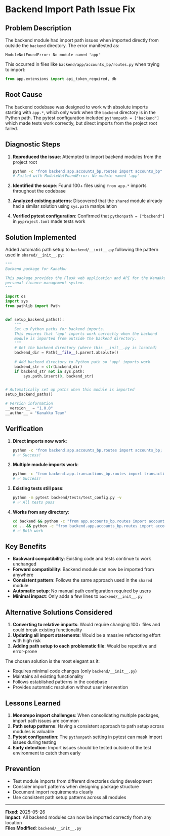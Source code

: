 # Backend Import Path Issue Fix

## Problem Description

The backend module had import path issues when imported directly from outside the `backend` directory. The error manifested as:

```
ModuleNotFoundError: No module named 'app'
```

This occurred in files like `backend/app/accounts_bp/routes.py` when trying to import:

```python
from app.extensions import api_token_required, db
```

## Root Cause

The backend codebase was designed to work with absolute imports starting with `app.*`, which only work when the `backend` directory is in the Python path. The pytest configuration included `pythonpath = ["backend"]` which made tests work correctly, but direct imports from the project root failed.

## Diagnostic Steps

1. **Reproduced the issue**: Attempted to import backend modules from the project root
   ```bash
   python -c "from backend.app.accounts_bp.routes import accounts_bp"
   # Failed with ModuleNotFoundError: No module named 'app'
   ```

2. **Identified the scope**: Found 100+ files using `from app.*` imports throughout the codebase

3. **Analyzed existing patterns**: Discovered that the `shared` module already had a similar solution using `sys.path` manipulation

4. **Verified pytest configuration**: Confirmed that `pythonpath = ["backend"]` in `pyproject.toml` made tests work

## Solution Implemented

Added automatic path setup to `backend/__init__.py` following the pattern used in `shared/__init__.py`:

```python
"""
Backend package for Kanakku

This package provides the Flask web application and API for the Kanakku
personal finance management system.
"""

import os
import sys
from pathlib import Path


def setup_backend_paths():
    """
    Set up Python paths for backend imports.
    This ensures that 'app' imports work correctly when the backend
    module is imported from outside the backend directory.
    """
    # Get the backend directory (where this __init__.py is located)
    backend_dir = Path(__file__).parent.absolute()
    
    # Add backend directory to Python path so 'app' imports work
    backend_str = str(backend_dir)
    if backend_str not in sys.path:
        sys.path.insert(0, backend_str)


# Automatically set up paths when this module is imported
setup_backend_paths()

# Version information
__version__ = "1.0.0"
__author__ = "Kanakku Team"
```

## Verification

1. **Direct imports now work**:
   ```bash
   python -c "from backend.app.accounts_bp.routes import accounts_bp; print('Success!')"
   # ✅ Success!
   ```

2. **Multiple module imports work**:
   ```bash
   python -c "from backend.app.transactions_bp.routes import transactions_bp; from backend.app.books_bp.routes import books_bp; print('Success!')"
   # ✅ Success!
   ```

3. **Existing tests still pass**:
   ```bash
   python -m pytest backend/tests/test_config.py -v
   # ✅ All tests pass
   ```

4. **Works from any directory**:
   ```bash
   cd backend && python -c "from app.accounts_bp.routes import accounts_bp; print('Success!')"
   cd .. && python -c "from backend.app.accounts_bp.routes import accounts_bp; print('Success!')"
   # ✅ Both work
   ```

## Key Benefits

- **Backward compatibility**: Existing code and tests continue to work unchanged
- **Forward compatibility**: Backend module can now be imported from anywhere
- **Consistent pattern**: Follows the same approach used in the `shared` module
- **Automatic setup**: No manual path configuration required by users
- **Minimal impact**: Only adds a few lines to `backend/__init__.py`

## Alternative Solutions Considered

1. **Converting to relative imports**: Would require changing 100+ files and could break existing functionality
2. **Updating all import statements**: Would be a massive refactoring effort with high risk
3. **Adding path setup to each problematic file**: Would be repetitive and error-prone

The chosen solution is the most elegant as it:
- Requires minimal code changes (only `backend/__init__.py`)
- Maintains all existing functionality
- Follows established patterns in the codebase
- Provides automatic resolution without user intervention

## Lessons Learned

1. **Monorepo import challenges**: When consolidating multiple packages, import path issues are common
2. **Path setup patterns**: Having a consistent approach to path setup across modules is valuable
3. **Pytest configuration**: The `pythonpath` setting in pytest can mask import issues during testing
4. **Early detection**: Import issues should be tested outside of the test environment to catch them early

## Prevention

- Test module imports from different directories during development
- Consider import patterns when designing package structure
- Document import requirements clearly
- Use consistent path setup patterns across all modules

---

**Fixed**: 2025-05-26  
**Impact**: All backend modules can now be imported correctly from any location  
**Files Modified**: `backend/__init__.py` 